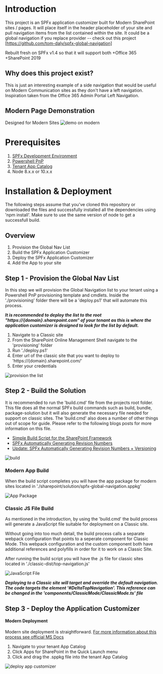 # Introduction
This project is an SPFx application customizer built for Modern SharePoint sites / pages. It will place itself in the header placeholder of your site and pull navigation items from the list contained within the site. It could be a global navigation if you replace provider -- check out this project [https://github.com/tom-daly/spfx-global-navigation]

Rebuilt fresh on SPFx v1.4 so that it will support both 
+Office 365
+SharePoint 2019 

## Why does this project exist? 
This is just an interesting example of a side navigation that would be useful on Modern Communication sites as they don't have a left navigation. Inspiration taken from the Office 365 Admin Portal Left Navigation.

## Modern Page Demonstration
Designed for Modern Sites
![demo on modern](https://github.com/tom-daly/spfx-side-navigation/tree/master/images/demo.gif)

# Prerequisites
1. [SPFx Development Environment](https://docs.microsoft.com/en-us/sharepoint/dev/spfx/set-up-your-development-environment)
2. [Powershell PnP](https://github.com/SharePoint/PnP-PowerShell/releases)
3. [Tenant App Catalog](https://docs.microsoft.com/en-us/sharepoint/dev/spfx/set-up-your-developer-tenant#create-app-catalog-site)
4. Node 8.x.x or 10.x.x

# Installation & Deployment
The following steps assume that you've cloned this repository or downloaded the files and successfully installed all the dependencies using 'npm install'. Make sure to use the same version of node to get a successfull build. 

## Overview
1. Provision the Global Nav List
2. Build the SPFx Application Customizer
2. Deploy the SPFx Application Customizer
3. Add the App to your site

## Step 1 - Provision the Global Nav List
In this step we will provision the Global Navigation list to your tenant using a Powershell PnP provisioning template and cmdlets. Inside the './provisioning' folder there will be a 'deploy.ps1' that will automate this process.

***It is recommended to deploy the list to the root "https://{domain}.sharepoint.com" of your tenant as this is where the application customizer is designed to look for the list by default.*** 

1. Navigate to a Classic site
2. From the SharePoint Online Management Shell navigate to the 'provisioning' folder
3. Run './deploy.ps1' 
4. Enter url of the classic site that you want to deploy to 'https://{domain}.sharepoint.com/'
5. Enter your credentials

![provision the list](https://i.imgur.com/rQtjBEC.gif)

## Step 2 - Build the Solution
It is recommended to run the 'build.cmd' file from the projects root folder. This file does all the normal SPFx build commands such as build, bundle, package-solution but it will also generate the necessary file needed for support on classic sites. The 'build.cmd' also does a number of other things out of scope for guide. Please refer to the following blogs posts for more information on this file.

+ [Simple Build Script for the SharePoint Framework](https://thomasdaly.net/2018/05/07/simple-build-script-for-the-sharepoint-framework/)
+ [SPFx Automatically Generating Revision Numbers](https://thomasdaly.net/2018/08/12/spfx-automatically-generating-revision-numbers/)
+ [Update: SPFx Automatically Generating Revision Numbers + Versioning](https://thomasdaly.net/2018/08/21/update-spfx-automatically-generating-revision-numbers-versioning/)

![build](https://i.imgur.com/8G55Dym.png)

### Modern App Build
When the build script completes you will have the app package for modern sites located in './sharepoint/solution/spfx-global-navigation.sppkg'

![App Package](https://i.imgur.com/5I1BrRE.png)

### Classic JS File Build
As mentioned in the introduction, by using the 'build.cmd' the build process will generate a JavaScript file suitable for deployment on a Classic site. 

Without going into too much detail, the build process calls a separate webpack configuration that points to a seperate component for Classic Mode. This webpack configuration and the custom component both have additional references and polyfills in order for it to work on a Classic Site. 

After running the build script you will have the .js file for classic sites located in './classic-dist/top-navigation.js'

![JavaScript File](https://i.imgur.com/adOUY2h.png)

***Deploying to a Classic site will target and override the default navigation. The code targets the element '#DeltaTopNavigation'. This reference can be changed in the 'components/ClassicMode/ClassicMode.ts' file*** 

## Step 3 - Deploy the Application Customizer

#### Modern Deployment
Modern site deployment is straightforward. [For more information about this process see official MS Docs](https://docs.microsoft.com/en-us/sharepoint/use-app-catalog)

1. Navigate to your tenant App Catalog
2. Click Apps for SharePoint in the Quick Launch menu
3. Click and drag the .sppkg file into the tenant App Catalog

![deploy app customizer](https://i.imgur.com/il6utDR.gif)
